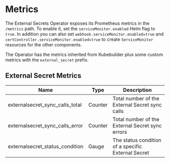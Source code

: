 # Metrics

The External Secrets Operator exposes its Prometheus metrics in the `/metrics` path. To enable it, set the `serviceMonitor.enabled` Helm flag to `true`. In addition you can also set `webhook.serviceMonitor.enabled=true` and `certController.serviceMonitor.enabled=true` to create `ServiceMonitor` resources for the other components.

The Operator has the metrics inherited from Kubebuilder plus some custom metrics with the `external_secret` prefix.

## External Secret Metrics

| Name                            | Type    | Description                                        |
| ------------------------------- | ------- | -------------------------------------------------- |
| externalsecret_sync_calls_total | Counter | Total number of the External Secret sync calls     |
| externalsecret_sync_calls_error | Counter | Total number of the External Secret sync errors    |
| externalsecret_status_condition | Gauge   | The status condition of a specific External Secret |
